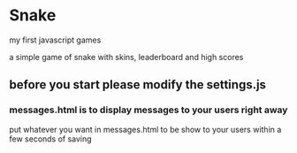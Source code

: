 # Snake
my first javascript games

a simple game of snake with skins, leaderboard and high scores

## before you start please modify the settings.js

### messages.html is to display messages to your users right away
put whatever you want in messages.html to be show to your users within a few seconds of saving
